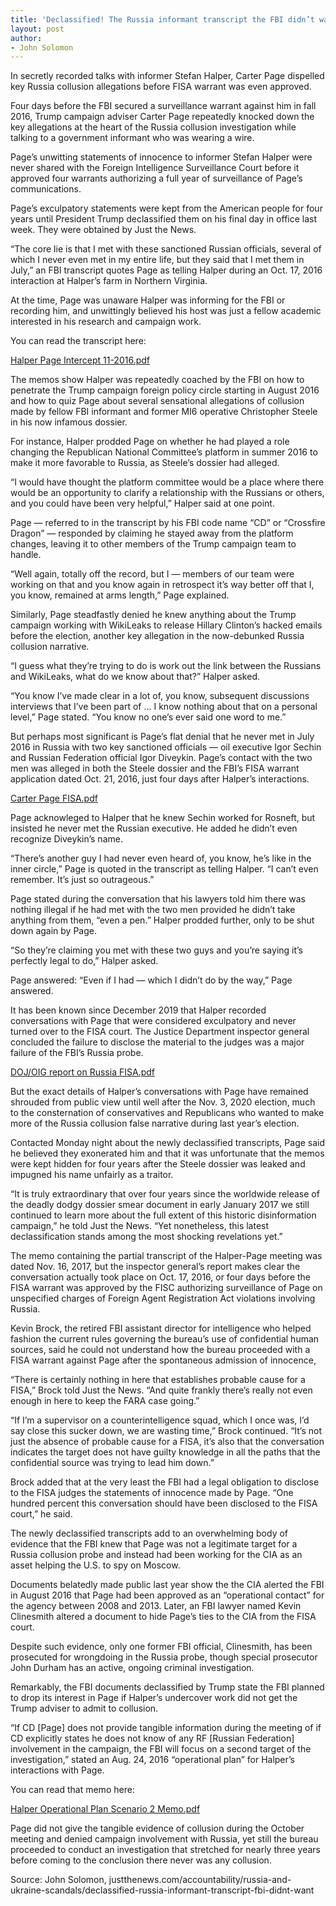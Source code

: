 ```yaml
---
title: 'Declassified! The Russia informant transcript the FBI didn’t want Americans to see'
layout: post
author:
- John Solomon
---
```


In secretly recorded talks with informer Stefan Halper, Carter Page dispelled key Russia collusion allegations before FISA warrant was even approved.

Four days before the FBI secured a surveillance warrant against him in fall 2016, Trump campaign adviser Carter Page repeatedly knocked down the key allegations at the heart of the Russia collusion investigation while talking to a government informant who was wearing a wire.

Page’s unwitting statements of innocence to informer Stefan Halper were never shared with the Foreign Intelligence Surveillance Court before it approved four warrants authorizing a full year of surveillance of Page’s communications.

Page’s exculpatory statements were kept from the American people for four years until President Trump declassified them on his final day in office last week. They were obtained by Just the News.

“The core lie is that I met with these sanctioned Russian officials, several of which I never even met in my entire life, but they said that I met them in July,” an FBI transcript quotes Page as telling Halper during an Oct. 17, 2016 interaction at Halper’s farm in Northern Virginia.

At the time, Page was unaware Halper was informing for the FBI or recording him, and unwittingly believed his host was just a fellow academic interested in his research and campaign work.

You can read the transcript here:

[Halper Page Intercept 11-2016.pdf](https://justthenews.com/sites/default/files/2021-01/HalperPageIntercept11-2016.pdf)

The memos show Halper was repeatedly coached by the FBI on how to penetrate the Trump campaign foreign policy circle starting in August 2016 and how to quiz Page about several sensational allegations of collusion made by fellow FBI informant and former MI6 operative Christopher Steele in his now infamous dossier.

For instance, Halper prodded Page on whether he had played a role changing the Republican National Committee’s platform in summer 2016 to make it more favorable to Russia, as Steele’s dossier had alleged.

“I would have thought the platform committee would be a place where there would be an opportunity to clarify a relationship with the Russians or others, and you could have been very helpful,” Halper said at one point.

Page — referred to in the transcript by his FBI code name “CD” or “Crossfire Dragon” — responded by claiming he stayed away from the platform changes, leaving it to other members of the Trump campaign team to handle.

“Well again, totally off the record, but I — members of our team were working on that and you know again in retrospect it’s way better off that I, you know, remained at arms length,” Page explained.

Similarly, Page steadfastly denied he knew anything about the Trump campaign working with WikiLeaks to release Hillary Clinton’s hacked emails before the election, another key allegation in the now-debunked Russia collusion narrative.

“I guess what they’re trying to do is work out the link between the Russians and WikiLeaks, what do we know about that?” Halper asked.

“You know I’ve made clear in a lot of, you know, subsequent discussions interviews that I’ve been part of … I know nothing about that on a personal level,” Page stated. “You know no one’s ever said one word to me.”

But perhaps most significant is Page’s flat denial that he never met in July 2016 in Russia with two key sanctioned officials — oil executive Igor Sechin and Russian Federation official Igor Diveykin. Page’s contact with the two men was alleged in both the Steele dossier and the FBI’s FISA warrant application dated Oct. 21, 2016, just four days after Halper’s interactions.

[Carter Page FISA.pdf](https://justthenews.com/sites/default/files/2020-12/CarterPageFISA.pdf)

Page acknowleged to Halper that he knew Sechin worked for Rosneft, but insisted he never met the Russian executive. He added he didn’t even recognize Diveykin’s name.

“There’s another guy I had never even heard of, you know, he’s like in the inner circle,” Page is quoted in the transcript as telling Halper. “I can’t even remember. It’s just so outrageous.”

Page stated during the conversation that his lawyers told him there was nothing illegal if he had met with the two men provided he didn’t take anything from them, “even a pen.” Halper prodded further, only to be shut down again by Page.

“So they’re claiming you met with these two guys and you’re saying it’s perfectly legal to do,” Halper asked.

Page answered: “Even if I had — which I didn’t do by the way,” Page answered.

It has been known since December 2019 that Halper recorded conversations with Page that were considered exculpatory and never turned over to the FISA court. The Justice Department inspector general concluded the failure to disclose the material to the judges was a major failure of the FBI’s Russia probe.

[DOJ/OIG report on Russia FISA.pdf](<https://justthenews.com/sites/default/files/2020-03/DOJOIG report on Russia FISA.pdf>)

But the exact details of Halper’s conversations with Page have remained shrouded from public view until well after the Nov. 3, 2020 election, much to the consternation of conservatives and Republicans who wanted to make more of the Russia collusion false narrative during last year’s election.

Contacted Monday night about the newly declassified transcripts, Page said he believed they exonerated him and that it was unfortunate that the memos were kept hidden for four years after the Steele dossier was leaked and impugned his name unfairly as a traitor.

“It is truly extraordinary that over four years since the worldwide release of the deadly dodgy dossier smear document in early January 2017 we still continued to learn more about the full extent of this historic disinformation campaign,” he told Just the News. “Yet nonetheless, this latest declassification stands among the most shocking revelations yet.”

The memo containing the partial transcript of the Halper-Page meeting was dated Nov. 16, 2017, but the inspector general’s report makes clear the conversation actually took place on Oct. 17, 2016, or four days before the FISA warrant was approved by the FISC authorizing surveillance of Page on unspecified charges of Foreign Agent Registration Act violations involving Russia.

Kevin Brock, the retired FBI assistant director for intelligence who helped fashion the current rules governing the bureau’s use of confidential human sources, said he could not understand how the bureau proceeded with a FISA warrant against Page after the spontaneous admission of innocence,

“There is certainly nothing in here that establishes probable cause for a FISA,” Brock told Just the News. “And quite frankly there’s really not even enough in here to keep the FARA case going.”

“If I’m a supervisor on a counterintelligence squad, which I once was, I’d say close this sucker down, we are wasting time,” Brock continued. “It’s not just the absence of probable cause for a FISA, it’s also that the conversation indicates the target does not have guilty knowledge in all the paths that the confidential source was trying to lead him down.”

Brock added that at the very least the FBI had a legal obligation to disclose to the FISA judges the statements of innocence made by Page. “One hundred percent this conversation should have been disclosed to the FISA court,” he said.

The newly declassified transcripts add to an overwhelming body of evidence that the FBI knew that Page was not a legitimate target for a Russia collusion probe and instead had been working for the CIA as an asset helping the U.S. to spy on Moscow.

Documents belatedly made public last year show the the CIA alerted the FBI in August 2016 that Page had been approved as an “operational contact” for the agency between 2008 and 2013. Later, an FBI lawyer named Kevin Clinesmith altered a document to hide Page’s ties to the CIA from the FISA court.

Despite such evidence, only one former FBI official, Clinesmith, has been prosecuted for wrongdoing in the Russia probe, though special prosecutor John Durham has an active, ongoing criminal investigation.

Remarkably, the FBI documents declassified by Trump state the FBI planned to drop its interest in Page if Halper’s undercover work did not get the Trump adviser to admit to collusion.

“If CD \[Page\] does not provide tangible information during the meeting of if CD explicitly states he does not know of any RF \[Russian Federation\] involvement in the campaign, the FBI will focus on a second target of the investigation,” stated an Aug. 24, 2016 “operational plan” for Halper’s interactions with Page.

You can read that memo here:

[Halper Operational Plan Scenario 2 Memo.pdf](https://justthenews.com/sites/default/files/2021-01/HalperOperationalPlanScenario2Memo.pdf)

Page did not give the tangible evidence of collusion during the October meeting and denied campaign involvement with Russia, yet still the bureau proceeded to conduct an investigation that stretched for nearly three years before coming to the conclusion there never was any collusion.

Source: John Solomon, justthenews.com/accountability/russia-and-ukraine-scandals/declassified-russia-informant-transcript-fbi-didnt-want
